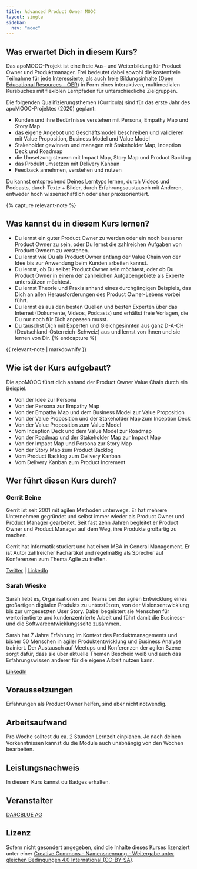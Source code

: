 ```yaml
---
title: Advanced Product Owner MOOC
layout: single
sidebar:
  nav: "mooc"
---
```


## Was erwartet Dich in diesem Kurs?

Das apoMOOC-Projekt ist eine freie Aus- und Weiterbildung für Product Owner und Produktmanager.
Frei bedeutet dabei sowohl die kostenfreie Teilnahme für jede Interessierte, als auch freie Bildungsinhalte ([Open Educational Resources – OER][1]) in Form eines interaktiven, multimedialen Kursbuches mit flexiblen Lernpfaden für unterschiedliche Zielgruppen.

Die folgenden Qualifizierungsthemen (Curricula) sind für das erste Jahr des apoMOOC-Projektes (2020) geplant:

* Kunden und ihre Bedürfnisse verstehen mit Persona, Empathy Map und Story Map
* das eigene Angebot und Geschäftsmodell beschreiben und validieren mit Value Proposition, Business Model und Value Model
* Stakeholder gewinnen und managen mit Stakeholder Map, Inception Deck und Roadmap
* die Umsetzung steuern mit Impact Map, Story Map und Product Backlog
* das Produkt umsetzen mit Delivery Kanban
* Feedback annehmen, verstehen und nutzen

Du kannst entsprechend Deines Lerntyps lernen, durch Videos und Podcasts, durch Texte + Bilder, durch Erfahrungsaustausch mit Anderen, entweder hoch wissenschaftlich oder eher praxisorientiert.

{% capture relevant-note %}
## Was kannst du in diesem Kurs lernen?

* Du lernst ein guter Product Owner zu werden oder ein noch besserer Product Owner zu sein, oder Du lernst die zahlreichen Aufgaben von Product Ownern zu verstehen.
* Du lernst wie Du als Product Owner entlang der Value Chain von der Idee bis zur Anwendung beim Kunden arbeiten kannst.
* Du lernst, ob Du selbst Product Owner sein möchtest, oder ob Du Product Owner in einem der zahlreichen Aufgabengebiete als Experte unterstützen möchtest.
* Du lernst Theorie und Praxis anhand eines durchgängigen Beispiels, das Dich an allen Herausforderungen des Product Owner-Lebens vorbei führt.
* Du lernst es aus den besten Quellen und besten Experten über das Internet (Dokumente, Videos, Podcasts) und erhältst freie Vorlagen, die Du nur noch für Dich anpassen musst.
* Du tauschst Dich mit Experten und Gleichgesinnten aus ganz D-A-CH (Deutschland-Österreich-Schweiz) aus und lernst von Ihnen und sie lernen von Dir.
{% endcapture %}

<div class="notice--info">
  {{ relevant-note | markdownify }}
</div>

## Wie ist der Kurs aufgebaut?

Die apoMOOC führt dich anhand der Product Owner Value Chain durch ein Beispiel.

* Von der Idee zur Persona
* Von der Persona zur Empathy Map
* Von der Empathy Map und dem Business Model  zur Value Proposition
* Von der Value Proposition und der Stakeholder Map zum Inception Deck
* Von der Value Proposition zum Value Model
* Vom Inception Deck und dem Value Model zur Roadmap
* Von der Roadmap und der Stakeholder Map zur Impact Map
* Von der Impact Map und Persona zur Story Map
* Von der Story Map zum Product Backlog
* Vom Product Backlog zum Delivery Kanban
* Vom Delivery Kanban zum Product Increment

## Wer führt diesen Kurs durch?

### Gerrit Beine

Gerrit ist seit 2001 mit agilen Methoden unterwegs. Er hat mehrere Unternehmen gegründet und selbst immer wieder als Product Owner und Product Manager gearbeitet. Seit fast zehn Jahren begleitet er Product Owner und Product Manager auf dem Weg, ihre Produkte großartig zu machen.

Gerrit hat Informatik studiert und hat einen MBA in General Management. Er ist Autor zahlreicher Fachartikel und regelmäßig als Sprecher auf Konferenzen zum Thema Agile zu treffen.

[Twitter][2] \| [LinkedIn][3]

### Sarah Wieske

Sarah liebt es, Organisationen und Teams bei der agilen Entwicklung eines großartigen digitalen Produkts zu unterstützen, von der Visionsentwicklung bis zur umgesetzten User Story. Dabei begeistert sie Menschen für wertorientierte und kundenzentrierte Arbeit und führt damit die Business- und die Softwareentwicklungsseite zusammen.

Sarah hat 7 Jahre Erfahrung im Kontext des Produktmanagements und bisher 50 Menschen in agiler Produktentwicklung und Business Analyse trainiert. Der Austausch auf Meetups und Konferenzen der agilen Szene sorgt dafür, dass sie über aktuelle Themen Bescheid weiß und auch das Erfahrungswissen anderer für die eigene Arbeit nutzen kann.

[LinkedIn][4]

## Voraussetzungen

Erfahrungen als Product Owner helfen, sind aber nicht notwendig.

## Arbeitsaufwand

Pro Woche solltest du ca. 2 Stunden Lernzeit einplanen.
Je nach deinen Vorkenntnissen kannst du die Module auch unabhängig von den Wochen bearbeiten.

## Leistungsnachweis

In diesem Kurs kannst du Badges erhalten.

## Veranstalter

[DARCBLUE AG][5]

## Lizenz

Sofern nicht gesondert angegeben, sind die Inhalte dieses Kurses lizenziert unter einer [Creative Commons - Namensnennung - Weitergabe unter gleichen Bedingungen 4.0 International (CC-BY-SA)][6].

[1]: https://aracube.actchange.com/oer-freie-bildungsinhalte/ "OER – freie Bildungsinhalte"
[2]: https://twitter.com/gerritbeine "Twitter-Profil von Gerrit Beine"
[3]: https://www.linkedin.com/in/gerritbeine "LinkedIn-Profil von Gerrit Beine"
[4]: https://www.linkedin.com/in/sarah-wieske-845986ba/ "LinkedIn-Profil von Sarah Wieske"
[5]: https://www.darcblue.com/ "DARCBLUE AG"
[6]: https://creativecommons.org/licenses/by-sa/4.0/deed.de "Creative Commons - Namensnennung - Weitergabe unter gleichen Bedingungen 4.0 International (CC-BY-SA)"